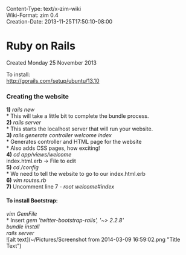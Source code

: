 Content-Type: text/x-zim-wiki  
Wiki-Format: zim 0.4  
Creation-Date: 2013-11-25T17:50:10-08:00  
  
# Ruby on Rails  
Created Monday 25 November 2013  
  
To install:  
http://gorails.com/setup/ubuntu/13.10  
  
### Creating the website  
**1)**  *rails new <websiteName>*	   
	* This will take a little bit to complete the bundle process.  
**2)** *rails server*  
	* This starts the localhost server that will run your website.	  
**3)** *rails generate controller welcome index*  
	* Generates controller and HTML page for the website  
	* Also adds CSS pages, how exciting!  
**4)** *cd app/views/welcome*  
	index.html.erb -> File to edit  
**5)** *cd <websiteDir>/config*  
	* We need to tell the website to go to our index.html.erb	  
**6)** *vim routes.rb*  
**7)** Uncomment line 7 - *root welcome#index*  
  
#### To install Bootstrap:  
*vim GemFile*  
	* Insert *gem 'twitter-bootstrap-rails', '~> 2.2.8'*  
*bundle install*  
*rails server*  
![alt text](~/Pictures/Screenshot from 2014-03-09 16:59:02.png "Title Text")  
  
